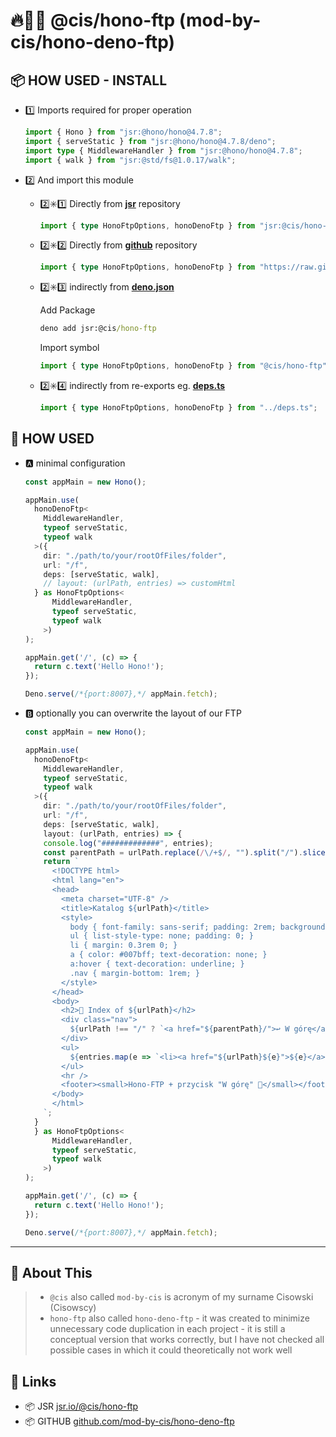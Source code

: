 # 🔥🦕📂 @cis/hono-ftp (mod-by-cis/hono-deno-ftp)

## 📦 HOW USED - INSTALL

- 1️⃣ Imports required for proper operation

    ```ts
    import { Hono } from "jsr:@hono/hono@4.7.8";
    import { serveStatic } from "jsr:@hono/hono@4.7.8/deno";
    import type { MiddlewareHandler } from "jsr:@hono/hono@4.7.8";
    import { walk } from "jsr:@std/fs@1.0.17/walk";
    ```

- 2️⃣ And import this module
    - 2️⃣✳️1️⃣ Directly from **<u>jsr</u>** repository
    
        ```ts
        import { type HonoFtpOptions, honoDenoFtp } from "jsr:@cis/hono-ftp@0.2.6";
        ```
    
    - 2️⃣✳️2️⃣ Directly from **<u>github</u>** repository
    
        ```ts
        import { type HonoFtpOptions, honoDenoFtp } from "https://raw.githubusercontent.com/mod-by-cis/hono-deno-ftp/refs/tags/v0.2.6/mod.ts";
        ```
    
    - 2️⃣✳️3️⃣ indirectly from **<u>deno.json</u>** 
    
        Add Package
    
         ```cmd
         deno add jsr:@cis/hono-ftp
         ```

        Import symbol

         ```ts
         import { type HonoFtpOptions, honoDenoFtp } from "@cis/hono-ftp";
         ```

    - 2️⃣✳️4️⃣ indirectly from re-exports eg. **<u>deps.ts</u>**

        ```ts
        import { type HonoFtpOptions, honoDenoFtp } from "../deps.ts";
        ```

## 🧠 HOW USED

- 🅰️ minimal configuration

    ```ts
    const appMain = new Hono();

    appMain.use(
      honoDenoFtp<
        MiddlewareHandler, 
        typeof serveStatic,
        typeof walk
      >({
        dir: "./path/to/your/rootOfFiles/folder",
        url: "/f",
        deps: [serveStatic, walk],
        // layout: (urlPath, entries) => customHtml
      } as HonoFtpOptions<
          MiddlewareHandler, 
          typeof serveStatic, 
          typeof walk
        >)
    );    

    appMain.get('/', (c) => {
      return c.text('Hello Hono!');
    });

    Deno.serve(/*{port:8007},*/ appMain.fetch);
    ```

- 🅱️ optionally you can overwrite the layout of our FTP

    ```ts
    const appMain = new Hono();

    appMain.use(
      honoDenoFtp<
        MiddlewareHandler, 
        typeof serveStatic,
        typeof walk
      >({
        dir: "./path/to/your/rootOfFiles/folder",
        url: "/f",
        deps: [serveStatic, walk],
        layout: (urlPath, entries) => {
        console.log("#############", entries);
        const parentPath = urlPath.replace(/\/+$/, "").split("/").slice(0, -1).join("/") || "/";
        return `
          <!DOCTYPE html>
          <html lang="en">
          <head>
            <meta charset="UTF-8" />
            <title>Katalog ${urlPath}</title>
            <style>
              body { font-family: sans-serif; padding: 2rem; background: #f0f0f0; }
              ul { list-style-type: none; padding: 0; }
              li { margin: 0.3rem 0; }
              a { color: #007bff; text-decoration: none; }
              a:hover { text-decoration: underline; }
              .nav { margin-bottom: 1rem; }
            </style>
          </head>
          <body>
            <h2>📁 Index of ${urlPath}</h2>
            <div class="nav">
              ${urlPath !== "/" ? `<a href="${parentPath}/">↩️ W górę</a>` : ""}
            </div>
            <ul>
              ${entries.map(e => `<li><a href="${urlPath}${e}">${e}</a></li>`).join("")}
            </ul>
            <hr />
            <footer><small>Hono-FTP + przycisk "W górę" 🦕</small></footer>
          </body>
          </html>
        `;
      }
      } as HonoFtpOptions<
          MiddlewareHandler, 
          typeof serveStatic, 
          typeof walk
        >)
    );    

    appMain.get('/', (c) => {
      return c.text('Hello Hono!');
    });

    Deno.serve(/*{port:8007},*/ appMain.fetch);
    ```

---

## 🪬 About This

>  - `@cis` also called `mod-by-cis` is acronym of my surname Cisowski (Cisowscy)
>  - `hono-ftp` also called `hono-deno-ftp` - it was created to minimize unnecessary code duplication in each project - it is still a conceptual version that works correctly, but I have not checked all possible cases in which it could theoretically not work well

## 🔗 Links

- 📦 JSR [jsr.io/@cis/hono-ftp](https://jsr.io/@cis/hono-ftp)
- 📦 GITHUB [github.com/mod-by-cis/hono-deno-ftp](https://github.com/mod-by-cis/hono-deno-ftp)
